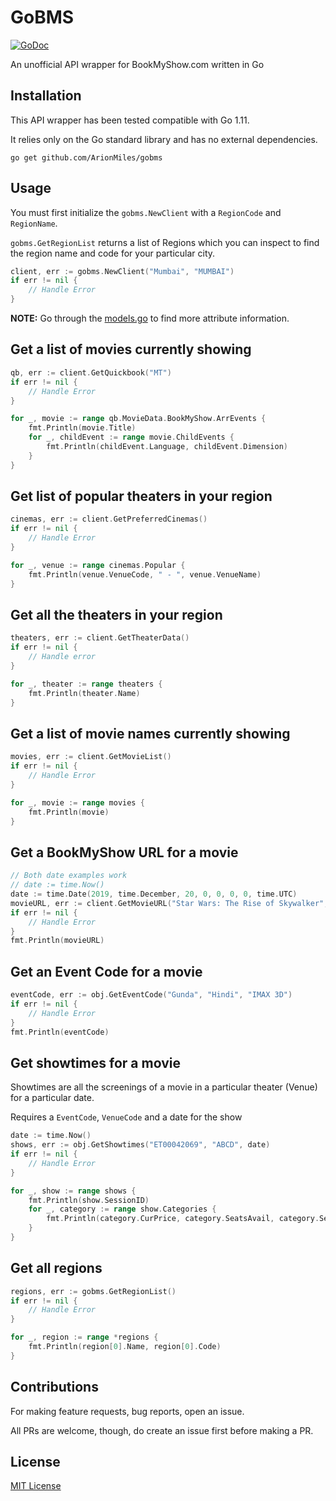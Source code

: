 # GoBMS

[![GoDoc](https://godoc.org/github.com/ArionMiles/gobms?status.svg)](https://godoc.org/github.com/ArionMiles/gobms)

An unofficial API wrapper for BookMyShow.com written in Go

## Installation
This API wrapper has been tested compatible with Go 1.11. 

It relies only on the Go standard library and has no external dependencies.

```
go get github.com/ArionMiles/gobms
```

## Usage

You must first initialize the `gobms.NewClient` with a `RegionCode` and `RegionName`.

`gobms.GetRegionList` returns a list of Regions which you can inspect to find the region name and code for your particular city.

```go
client, err := gobms.NewClient("Mumbai", "MUMBAI")
if err != nil {
    // Handle Error
}
```

**NOTE:** Go through the [models.go](models.go) to find more attribute information.

## Get a list of movies currently showing
```go
qb, err := client.GetQuickbook("MT")
if err != nil {
    // Handle Error
}

for _, movie := range qb.MovieData.BookMyShow.ArrEvents {
    fmt.Println(movie.Title)
    for _, childEvent := range movie.ChildEvents {
        fmt.Println(childEvent.Language, childEvent.Dimension)
    }
}
```

## Get list of popular theaters in your region
```go
cinemas, err := client.GetPreferredCinemas()
if err != nil {
	// Handle Error
}

for _, venue := range cinemas.Popular {
	fmt.Println(venue.VenueCode, " - ", venue.VenueName)
}
```

## Get all the theaters in your region
```go
theaters, err := client.GetTheaterData()
if err != nil {
    // Handle error
}

for _, theater := range theaters {
    fmt.Println(theater.Name)
}
```

## Get a list of movie names currently showing
```go
movies, err := client.GetMovieList()
if err != nil {
    // Handle Error
}

for _, movie := range movies {
    fmt.Println(movie)
}
```

## Get a BookMyShow URL for a movie
```go
// Both date examples work
// date := time.Now()
date := time.Date(2019, time.December, 20, 0, 0, 0, 0, time.UTC)
movieURL, err := client.GetMovieURL("Star Wars: The Rise of Skywalker", "English", "IMAX 3D", date)
if err != nil {
    // Handle Error
}
fmt.Println(movieURL)

```

## Get an Event Code for a movie
```go
eventCode, err := obj.GetEventCode("Gunda", "Hindi", "IMAX 3D")
if err != nil {
    // Handle Error
}
fmt.Println(eventCode)
```

## Get showtimes for a movie
Showtimes are all the screenings of a movie in a particular theater (Venue) for a particular date.

Requires a `EventCode`, `VenueCode` and a date for the show

```go
date := time.Now()
shows, err := obj.GetShowtimes("ET00042069", "ABCD", date)
if err != nil {
    // Handle Error
}

for _, show := range shows {
    fmt.Println(show.SessionID)
    for _, category := range show.Categories {
        fmt.Println(category.CurPrice, category.SeatsAvail, category.SeatsMax)
    }
}
```

## Get all regions
```go
regions, err := gobms.GetRegionList()
if err != nil {
    // Handle Error
}

for _, region := range *regions {
    fmt.Println(region[0].Name, region[0].Code)
}
```

## Contributions
For making feature requests, bug reports, open an issue.

All PRs are welcome, though, do create an issue first before making a PR.

## License

[MIT License](LICENSE)